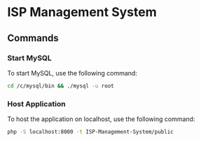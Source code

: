 # ISP Management System

## Commands

### Start MySQL
To start MySQL, use the following command:
```bash
cd /c/mysql/bin && ./mysql -u root
```

### Host Application
To host the application on localhost, use the following command:
```bash
php -S localhost:8000 -t ISP-Management-System/public
